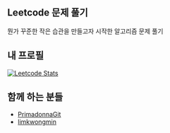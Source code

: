 Leetcode 문제 풀기
----
뭔가 꾸준한 작은 습관을 만들고자 시작한 알고리즘 문제 풀기

## 내 프로필
[![Leetcode Stats](https://leetcard.jacoblin.cool/jonnung?ext=heatmap&theme=nord)](https://leetcode.com/jonnung)

## 함께 하는 분들
- [PrimadonnaGit](https://leetcode.com/PrimadonnaGit/)
- [limkwongmin](https://leetcode.com/limkwongmin/)